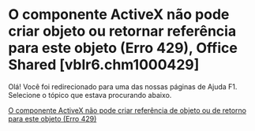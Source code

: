 
# O componente ActiveX não pode criar objeto ou retornar referência para este objeto (Erro 429), Office Shared [vblr6.chm1000429]

Olá! Você foi redirecionado para uma das nossas páginas de Ajuda F1. Selecione o tópico que estava procurando abaixo.

[O componente ActiveX não pode criar referência de objeto ou de retorno para este objeto (Erro 429)](http://msdn.microsoft.com/library/b2eb3773-bc6e-4291-8c17-19f4038fe01b%28Office.15%29.aspx)
